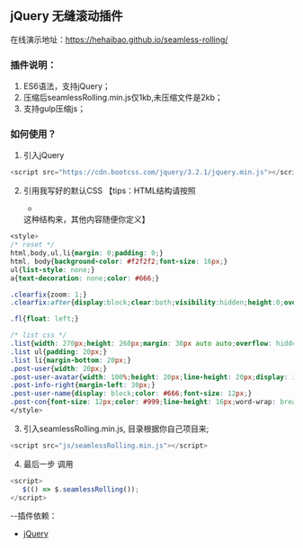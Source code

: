 ## jQuery 无缝滚动插件

在线演示地址：https://hehaibao.github.io/seamless-rolling/

### 插件说明：

1. ES6语法，支持jQuery；
2. 压缩后seamlessRolling.min.js仅1kb,未压缩文件是2kb；
3. 支持gulp压缩js；

### 如何使用？

1. 引入jQuery

```javascript
<script src="https://cdn.bootcss.com/jquery/3.2.1/jquery.min.js"></script>
```

2. 引用我写好的默认CSS 【tips：HTML结构请按照<div class="list"><ul><li></li></ul></div>这种结构来，其他内容随便你定义】

```css
<style>
/* reset */
html,body,ul,li{margin: 0;padding: 0;}
html, body{background-color: #f2f2f2;font-size: 16px;}
ul{list-style: none;}
a{text-decoration: none;color: #666;}

.clearfix{zoom: 1;}
.clearfix:after{display:block;clear:both;visibility:hidden;height:0;overflow:hidden;content:".";}

.fl{float: left;}

/* list css */
.list{width: 270px;height: 260px;margin: 30px auto auto;overflow: hidden;background-color: #fff;}
.list ul{padding: 20px;}
.list li{margin-bottom: 20px;}
.post-user{width: 20px;}
.post-user-avatar{width: 100%;height: 20px;line-height: 20px;display: inline-block;border-radius: 50%;margin-right: 6px;vertical-align: middle;}
.post-info-right{margin-left: 30px;}
.post-user-name{display: block;color: #666;font-size: 12px;}
.post-con{font-size: 12px;color: #999;line-height: 16px;word-wrap: break-word;}
</style>
```

3. 引入seamlessRolling.min.js, 目录根据你自己项目来;

```javascript
<script src="js/seamlessRolling.min.js"></script>
```

4. 最后一步 调用

```javascript
<script>
   $(() => $.seamlessRolling());
</script>
```


--插件依赖：

* [jQuery](http://jquery.com/)
